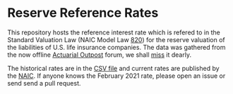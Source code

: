 # Reserve Reference Rates

This repository hosts the reference interest rate which is refered to in the Standard Valuation Law (NAIC Model Law [820](https://content.naic.org/sites/default/files/model-law-820-standard-valuation-law.pdf)) for the reserve valuation of the liabilities of U.S. life insurance companies. The data was gathered from the now offline [Actuarial Outpost](https://www.actuarialoutpost.com/) forum, we shall [miss](https://www.reddit.com/r/actuary/comments/jt02e3/the_new_actuarial_outpost_is_now_live/) it dearly.

The historical rates are in the [CSV file](./ref_rate.csv) and current rates are published by the [NAIC](https://content.naic.org/research_moody.htm). If anyone knows the February 2021 rate, please open an issue or send send a pull request.
